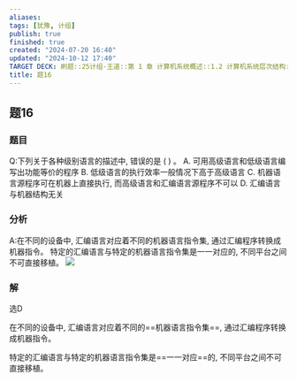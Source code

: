 ```yaml
---
aliases: 
tags: [犹豫, 计组]
publish: true
finished: true
created: "2024-07-20 16:40"
updated: "2024-10-12 17:40"
TARGET DECK: 刷题::25计组-王道::第 1 章 计算机系统概述::1.2 计算机系统层次结构::题16
title: 题16
---
```


## 题16
### 题目
Q:下列关于各种级别语言的描述中, 错误的是 ( ) 。
A. 可用高级语言和低级语言编写出功能等价的程序
B. 低级语言的执行效率一般情况下高于高级语言
C. 机器语言源程序可在机器上直接执行, 而高级语言和汇编语言源程序不可以
D. 汇编语言与机器结构无关
### 分析
A:在不同的设备中, 汇编语言对应着不同的机器语言指令集, 通过汇编程序转换成机器指令。 
特定的汇编语言与特定的机器语言指令集是一一对应的, 不同平台之间不可直接移植。
![](https://img.hwenyi.live/202407220050920.webp)
### 解
选D
<!--ID: 1721583027633-->

在不同的设备中, 汇编语言对应着不同的==机器语言指令集==, 通过汇编程序转换成机器指令。 
<!--ID: 1721583027624-->

特定的汇编语言与特定的机器语言指令集是==一一对应==的, 不同平台之间不可直接移植。
<!--ID: 1721583027628-->
